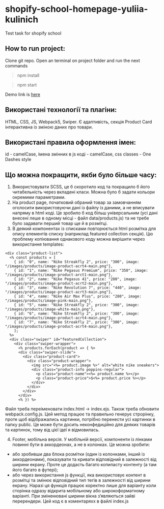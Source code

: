 # shopify-school-homepage-yuliia-kulinich
Test task for shopify school

## How to run project:
Clone git repo.
Open an terminal on project folder and run the next commands
> npm install

> npm start


Demo link is [here](link)

## Використані технології та плагіни:
HTML, CSS, JS, Webpack5, Swiper. 
Є адаптивість, секція Product Card інтерактивна із зміною даних про товари.

## Використані прaвила оформлення імен:
id - camelCase, 
імена змінних в js коді - camelCase, 
css classes - One Dashes style

## Що можна покращити, якби було більше часу:
1. Використовувати SCSS, це б скоротило код та покращило б його читабельність через вкладені класи. Можна було б задати кольори окремими параметрами.
2. На product page, початковий обраний товар за замовчанням оголосити використовуючи дані із файлу із даними, а не вписувати напряму в html коді.
Це зробило б код більш універсальним (усі дані внесені леше в одному місці - файл data/products.js) та не требе було задавати перший товар ще й в розмітці.
3. В деякий компонентах із списками повторюється html розмітка для опису елементів списку (наприклад featured collection секція). 
Цю проблему копіювання однакового коду можна вирішити через використання templates:

```
<div class="product-list">
  <% const products = [
    { id: "0", name: "Nike Streakfly 2", price: "300", image: "/images/products/image-product-acrt4-main.png"},
    { id: "1", name: "Nike Pegasus Premium", price: "350", image: "/images/products/image-product-arct1-main.png"},
    { id: "2", name: "Nike Pegasus 41", price: "280", image: "/images/products/image-product-acrt2-main.png"},
    { id: "3", name: "Nike Revolution 7", price: "440", image: "/images/products/image-product-acrt3-main.png"},
    { id: "4", name: "Nike Air Max Plus", price: "280", image: "/images/products/image-pink-main.png"},
    { id: "5", name: "Nike Streakfly 2", price: "300", image: "/images/products/image-white-main.png"},
    { id: "6", name: "Nike Streakfly 2", price: "300", image: "/images/products/image-product-acrt4-main.png"},
    { id: "7", name: "Nike Streakfly 2", price: "300", image: "/images/products/image-product-acrt4-main.png"},
    ];
  %>
  <div class="swiper" id="featuredCollection">
    <div class="swiper-wrapper">
      <% products.forEach(product => { %>
      <div class="swiper-slide"> 
        <div class="product-card">
          <div class="product-wrapper">
            <img src="<%= product.image %>" alt="white nike sneakers">
            <div class="product-info poppins-regular">
              <p class="product-name"><%= product.name %></p>
              <p class="product-price">$<%= product.price %></p>
            </div>
          </div>
        </div>
      </div>
      <% }) %>
```

Файл треба переіменовати index.html -> index.ejs. Також треба обновити webpack.config.js. 
Цей метод працює та правильно генерує строрінку, проте щоб відібражались картинки, потрібно перенести усі картинки в папку public.
Це може бути досить неконфедиційно для деяких товарів та картинок, тому від цієї ідеї я відмовилась. 

4. Footer, мобільна версія. У мобільній версії, компоненти із лінками повинні бути в аккордеонах, а не в колонках. Це можна зробити:
- або зробивши два блока розмітки (один із колонками, інший із аккордеонами), показувати та кривати відповідний в залежності від ширини екрану. Проте це додасть багато копипасту контенту (а там його багато в футері);
- або через використання js функції, яка використовує контент в розмітці та змінює відповідний тип тегів в залежності від ширини екрану. Наразі ця функція  працює коректно лише для варіанту коли сторінка одразу відкрита мобільному або широкоформатному варіанті. При зміненювані ширини вікна зʼявляються зайві перерендери. Цей код є в коментаряхх в файлі index.js
 
